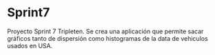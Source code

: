 # Sprint7
Proyecto Sprint 7 Tripleten.
Se crea una aplicación que permite sacar gráficos tanto de dispersión como histogramas de la data de vehiculos usados en USA.
